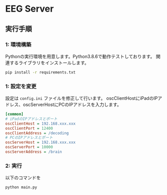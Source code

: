 # EEG Server

## 実行手順

### 1: 環境構築
Pythonの実行環境を用意します。Python3.8.6で動作テストしております。
関連するライブラリをインストールします。

```.sh
pip install -r requirements.txt
```

### 1: 設定を変更
設定は `config.ini` ファイルを修正して行います。
oscClientHostにiPadのIPアドレス、oscServerHostにPCのIPアドレスを入力します。

```.ini
[common]
# iPadのIPアドレスとポート
oscClientHost = 192.168.xxx.xxx
oscClientPort = 12400
oscClientAddress = /decoding
# PCのIPアドレスとポート
oscServerHost = 192.168.xxx.xxx
oscServerPort = 10000
oscServerAddress = /brain
```

### 2: 実行
以下のコマンドを

```.sh
python main.py
```
